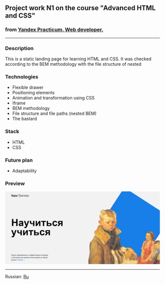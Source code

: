 ## Project work N1 on the course "Advanced HTML and CSS"
### from [Yandex Practicum. Web developer.](https://practicum.yandex.ru/profile/web)
____
### Description
This is a static landing page for learning HTML and CSS.
It was checked according to the BEM methodology with the file structure of nested
### Technologies
- Flexible drawer
- Positioning elements
- Animation and transformation using CSS
- Iframe
- BEM methodology
- File structure and file paths (nested BEM)
- The bastard
### Stack
- HTML
- CSS

### Future plan
- Adaptability
### Preview
![img.png](images/project.png)
____
Russian: [Ru](README.md)
